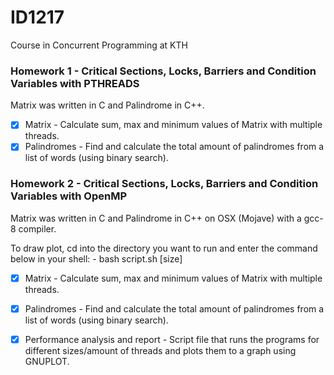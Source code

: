 # ID1217
Course in Concurrent Programming at KTH
### Homework 1 - Critical Sections, Locks, Barriers and Condition Variables with PTHREADS
Matrix was written in C and Palindrome in C++.
- [x] Matrix - Calculate sum, max and minimum values of Matrix with multiple threads.
- [x] Palindromes - Find and calculate the total amount of palindromes from a list of words (using binary search).

### Homework 2 - Critical Sections, Locks, Barriers and Condition Variables with OpenMP
Matrix was written in C and Palindrome in C++ on OSX (Mojave) with a gcc-8 compiler. 

To draw plot, cd into the directory you want to run and enter the command below in your shell: - bash script.sh [size] 

- [x] Matrix - Calculate sum, max and minimum values of Matrix with multiple threads.
- [x] Palindromes - Find and calculate the total amount of palindromes from a list of words (using binary search).
- [x] Performance analysis and report - Script file that runs the programs for different sizes/amount of threads and plots them to a graph using GNUPLOT.

